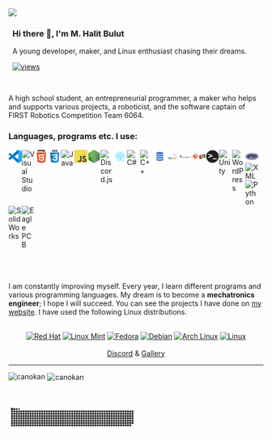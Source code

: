 <img align="left" src="https://github.com/kodaeron/kodaeron/blob/main/kodaeron_small_gif.gif">
<br>


###   &nbsp;  Hi there :wave:, I'm M. Halit Bulut

&nbsp;   A young developer, maker, and Linux enthusiast chasing their dreams.

&nbsp; [![views](https://komarev.com/ghpvc/?username=kodaeron&style=flat&color=313131&label=views)](https://github.com/kodaeron)

<br>

A high school student, an entrepreneurial programmer, a maker who helps and supports various projects, a roboticist, and the software captain of FIRST Robotics Competition Team 6064.

### Languages, programs etc. I use:
<img align="left" alt="Visual Studio Code" width="26px" src="https://raw.githubusercontent.com/github/explore/80688e429a7d4ef2fca1e82350fe8e3517d3494d/topics/visual-studio-code/visual-studio-code.png" />
<img align="left" alt="Visual Studio" width="26px" src="https://cdn.jsdelivr.net/gh/devicons/devicon/icons/visualstudio/visualstudio-plain.svg" />
<img align="left" alt="HTML5" width="26px" src="https://raw.githubusercontent.com/github/explore/80688e429a7d4ef2fca1e82350fe8e3517d3494d/topics/html/html.png" />
<img align="left" alt="CSS3" width="26px" src="https://raw.githubusercontent.com/github/explore/80688e429a7d4ef2fca1e82350fe8e3517d3494d/topics/css/css.png" />
<img align="left" alt="Java" width="26px" src="https://cdn.jsdelivr.net/gh/devicons/devicon/icons/java/java-original.svg" />
<img align="left" alt="JavaScript" width="26px" src="https://raw.githubusercontent.com/github/explore/80688e429a7d4ef2fca1e82350fe8e3517d3494d/topics/javascript/javascript.png" />
<img align="left" alt="Node.js" width="26px" src="https://raw.githubusercontent.com/github/explore/80688e429a7d4ef2fca1e82350fe8e3517d3494d/topics/nodejs/nodejs.png" />
<img align="left" alt="Discord.js" width="26px" src="https://icon.icepanel.io/Technology/svg/Discord.js.svg" />
<img align="left" alt="React" width="26px" src="https://raw.githubusercontent.com/github/explore/80688e429a7d4ef2fca1e82350fe8e3517d3494d/topics/react/react.png" />
<img align="left" alt="C#" width="26px" src="https://cdn.jsdelivr.net/gh/devicons/devicon/icons/csharp/csharp-original.svg" />
<img align="left" alt="C++" width="26px" src="https://cdn.jsdelivr.net/gh/devicons/devicon/icons/cplusplus/cplusplus-original.svg" />
<img align="left" alt="SQL" width="26px" src="https://raw.githubusercontent.com/github/explore/80688e429a7d4ef2fca1e82350fe8e3517d3494d/topics/sql/sql.png" />
<img align="left" alt="MySQL" width="26px" src="https://raw.githubusercontent.com/github/explore/80688e429a7d4ef2fca1e82350fe8e3517d3494d/topics/mysql/mysql.png" />
<img align="left" alt="MongoDB" width="26px" src="https://raw.githubusercontent.com/github/explore/80688e429a7d4ef2fca1e82350fe8e3517d3494d/topics/mongodb/mongodb.png" />
<img align="left" alt="Git" width="26px" src="https://raw.githubusercontent.com/github/explore/80688e429a7d4ef2fca1e82350fe8e3517d3494d/topics/git/git.png" />
<img align="left" alt="Terminal" width="26px" src="https://raw.githubusercontent.com/github/explore/80688e429a7d4ef2fca1e82350fe8e3517d3494d/topics/terminal/terminal.png" />
<img align="left" alt="Unity" width="26px" src="https://cdn.jsdelivr.net/gh/devicons/devicon/icons/unity/unity-original.svg" />
<img align="left" alt="WordPress" width="26px" src="https://cdn.jsdelivr.net/gh/devicons/devicon/icons/wordpress/wordpress-original.svg" />
<img align="left" alt="PHP" width="26px" src="https://raw.githubusercontent.com/github/explore/80688e429a7d4ef2fca1e82350fe8e3517d3494d/topics/php/php.png" />
<img align="left" alt="XML" width="26px" src="https://cdn.jsdelivr.net/gh/devicons/devicon/icons/xml/xml-original.svg" />
<img align="left" alt="Python" width="26px" src="https://cdn.jsdelivr.net/gh/devicons/devicon/icons/python/python-original.svg" />
<img align="left" alt="SolidWorks" width="26px" src="https://encrypted-tbn0.gstatic.com/images?q=tbn:ANd9GcR32C4nIMHw9lIRKtJ2kTxw38jo5KHhkU4ADg&s" />
<img align="left" alt="Eagle PCB" width="26px" src="https://yt3.googleusercontent.com/ytc/AIdro_k0PX-rjirYWUlIJb9VirExih3WZORCbFVbS2X0yhR3D7o=s900-c-k-c0x00ffffff-no-rj" />

<div style="clear: both;"></div> 
<br><br><br>
<p>I am constantly improving myself. Every year, I learn different programs and various programming languages. My dream is to become a <strong>mechatronics engineer</strong>; I hope I will succeed. You can see the projects I have done on <a href="https://halitmb.com/">my website</a>. I have used the following Linux distributions.</p>


<p align="center">
  <br>
            <a href="https://www.redhat.com"><img alt="Red Hat" src="https://img.shields.io/badge/Red%20Hat-B8001F?style=flat&logo=redhat&logoColor=white"></img></a>
        <a href="https://linuxmint.com"><img alt="Linux Mint" src="https://img.shields.io/badge/Linux%20Mint-92B662?style=flat&logo=linuxmint&logoColor=white"></img></a>
    <a href="https://getfedora.org"><img alt="Fedora" src="https://img.shields.io/badge/Fedora-294172?style=flat&logo=fedora&logoColor=white"></img></a>
<a href="https://debian.org"><img alt="Debian" src="https://img.shields.io/badge/Debian-d70a53?style=flat&logo=debian&logoColor=white"></img></a>
    <a href="https://archlinux.org"><img alt="Arch Linux" src="https://img.shields.io/badge/Arch_Linux-1793D1?style=flat&logo=arch-linux&logoColor=white"></img></a>
    <a href="https://kernel.org"><img alt="Linux" src="https://img.shields.io/badge/Linux-FCC624?style=flat&logo=linux&logoColor=black"></img></a>
    <br><br> <a href="https://discordapp.com/users/669548362512465944">Discord</a>
    & <a href="https://vsco.co/halitmb/gallery">Gallery</a>
  </samp>
</p>

---

<p><img align="left" src="https://github-readme-stats.vercel.app/api/top-langs/?username=kodaeron&theme=dark&show_icons=true&hide_border=true&layout=compact" alt="canokan" /></p>
<p>&nbsp;<img align="center" src="https://github-readme-stats.vercel.app/api?username=kodaeron&theme=dark&show_icons=true&hide_border=true&count_private=false" alt="canokan" width="50%" /></p><br />
<br />

<img align="center" src="https://raw.githubusercontent.com/platane/snk/output/github-contribution-grid-snake-dark.svg" alt="canokan" width="50%" />
